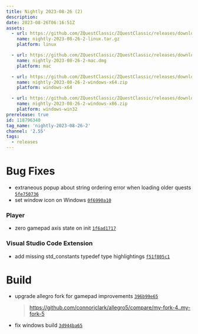 ```yaml
---
title: Nightly 2023-08-26 (2)
description: 
date: 2023-08-26T06:16:51Z
assets: 
  - url: https://github.com/ZQuestClassic/ZQuestClassic/releases/download/nightly-2023-08-26-2/nightly-2023-08-26-2-linux.tar.gz
    name: nightly-2023-08-26-2-linux.tar.gz
    platform: linux

  - url: https://github.com/ZQuestClassic/ZQuestClassic/releases/download/nightly-2023-08-26-2/nightly-2023-08-26-2-mac.dmg
    name: nightly-2023-08-26-2-mac.dmg
    platform: mac

  - url: https://github.com/ZQuestClassic/ZQuestClassic/releases/download/nightly-2023-08-26-2/nightly-2023-08-26-2-windows-x64.zip
    name: nightly-2023-08-26-2-windows-x64.zip
    platform: windows-x64

  - url: https://github.com/ZQuestClassic/ZQuestClassic/releases/download/nightly-2023-08-26-2/nightly-2023-08-26-2-windows-x86.zip
    name: nightly-2023-08-26-2-windows-x86.zip
    platform: windows-win32
prerelease: true
id: 118796340
tag_name: 'nightly-2023-08-26-2'
channel: '2.55'
tags:
  - releases
---
```




# Bug Fixes

- extraneous popup about string ordering error when loading older quests [`5fe750736`](https://github.com/ArmageddonGames/ZQuestClassic/commit/5fe750736ef168d00b7e66a5bd2e88722e50a354)
- set window icon on Windows [`0f6990a10`](https://github.com/ArmageddonGames/ZQuestClassic/commit/0f6990a106c5205239bd1dc9382b0fc821d1833b)

### Player

- zero gamepad axis state on init [`1f6ad1717`](https://github.com/ArmageddonGames/ZQuestClassic/commit/1f6ad17173952a1646e02484af62381ff8dda392)

### Visual Studio Code Extension

- add missing std_constants typedef type highlightings [`f51f805c1`](https://github.com/ArmageddonGames/ZQuestClassic/commit/f51f805c1512bf1981e14a82ca067a0690b37c47)

# Build

- upgrade allegro fork for gamepad improvements [`396b99e65`](https://github.com/ArmageddonGames/ZQuestClassic/commit/396b99e6504f91b12b4c4ed2d9aef36eaac62846)
   &nbsp;
   >https://github.com/connorjclark/allegro5/compare/my-fork-4..my-fork-5 
   >
- fix windows build [`3d944ba65`](https://github.com/ArmageddonGames/ZQuestClassic/commit/3d944ba6532d7fb96ed6eb6e78463c71add6775e)

